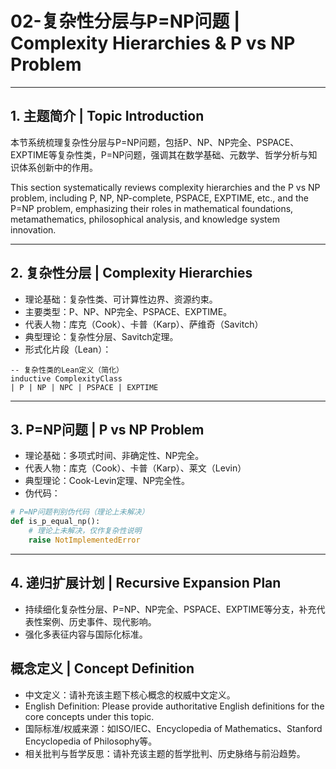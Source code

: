 # 02-复杂性分层与P=NP问题 | Complexity Hierarchies & P vs NP Problem

---

## 1. 主题简介 | Topic Introduction

本节系统梳理复杂性分层与P=NP问题，包括P、NP、NP完全、PSPACE、EXPTIME等复杂性类，P=NP问题，强调其在数学基础、元数学、哲学分析与知识体系创新中的作用。

This section systematically reviews complexity hierarchies and the P vs NP problem, including P, NP, NP-complete, PSPACE, EXPTIME, etc., and the P=NP problem, emphasizing their roles in mathematical foundations, metamathematics, philosophical analysis, and knowledge system innovation.

---

## 2. 复杂性分层 | Complexity Hierarchies

- 理论基础：复杂性类、可计算性边界、资源约束。
- 主要类型：P、NP、NP完全、PSPACE、EXPTIME。
- 代表人物：库克（Cook）、卡普（Karp）、萨维奇（Savitch）
- 典型理论：复杂性分层、Savitch定理。
- 形式化片段（Lean）：

```lean
-- 复杂性类的Lean定义（简化）
inductive ComplexityClass
| P | NP | NPC | PSPACE | EXPTIME
```

---

## 3. P=NP问题 | P vs NP Problem

- 理论基础：多项式时间、非确定性、NP完全。
- 代表人物：库克（Cook）、卡普（Karp）、莱文（Levin）
- 典型理论：Cook-Levin定理、NP完全性。
- 伪代码：

```python
# P=NP问题判别伪代码（理论上未解决）
def is_p_equal_np():
    # 理论上未解决，仅作复杂性说明
    raise NotImplementedError
```

---

## 4. 递归扩展计划 | Recursive Expansion Plan

- 持续细化复杂性分层、P=NP、NP完全、PSPACE、EXPTIME等分支，补充代表性案例、历史事件、现代影响。
- 强化多表征内容与国际化标准。

## 概念定义 | Concept Definition

- 中文定义：请补充该主题下核心概念的权威中文定义。
- English Definition: Please provide authoritative English definitions for the core concepts under this topic.
- 国际标准/权威来源：如ISO/IEC、Encyclopedia of Mathematics、Stanford Encyclopedia of Philosophy等。
- 相关批判与哲学反思：请补充该主题的哲学批判、历史脉络与前沿趋势。
